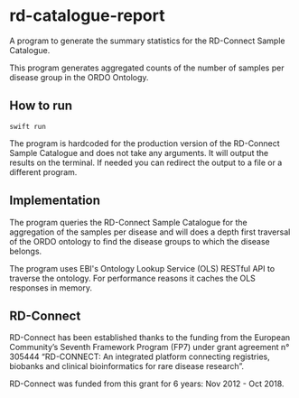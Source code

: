 # rd-catalogue-report

A program to generate the summary statistics for the RD-Connect Sample Catalogue.

This program generates aggregated counts of the number of samples per disease group
in the ORDO Ontology.

## How to run

```
swift run
```

The program is hardcoded for the production version of the RD-Connect Sample Catalogue
and does not take any arguments. It will output the results on the terminal. If needed you can
redirect the output to a file or a different program.

## Implementation

The program queries the RD-Connect Sample Catalogue for the aggregation of the samples
per disease and will does a depth first traversal of the ORDO ontology to find the disease
groups to which the disease belongs.

The program uses EBI's Ontology Lookup Service (OLS) RESTful API to traverse the ontology.
For performance reasons it caches the OLS responses in memory.

## RD-Connect
RD-Connect has been established thanks to the funding from the European Community’s 
Seventh Framework Program (FP7) under grant agreement n° 305444 “RD-CONNECT:
An integrated platform connecting registries, biobanks and clinical bioinformatics for rare
disease research”.

 RD-Connect was funded from this grant for 6 years: Nov 2012 - Oct 2018.
